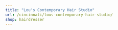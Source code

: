 ```yaml
---
title: "Lou's Contemporary Hair Studio"
url: /cincinnati/lous-contemporary-hair-studio/
shop: hairdresser
---
```

